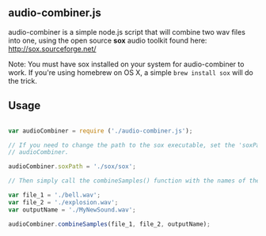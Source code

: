 audio-combiner.js
-----------------

audio-combiner is a simple node.js script that will combine two wav files into one, using the open source **sox** audio toolkit found here: <http://sox.sourceforge.net/>

Note: You must have sox installed on your system for audio-combiner to work. If you're using homebrew on OS X, a simple `brew install sox` will do the trick.

Usage
-----

```javascript

var audioCombiner = require ('./audio-combiner.js');

// If you need to change the path to the sox executable, set the 'soxPath' property on
// audioCombiner.

audioCombiner.soxPath = './sox/sox';

// Then simply call the combineSamples() function with the names of the files and output

var file_1 = './bell.wav';
var file_2 = './explosion.wav';
var outputName = './MyNewSound.wav';

audioCombiner.combineSamples(file_1, file_2, outputName);

```
